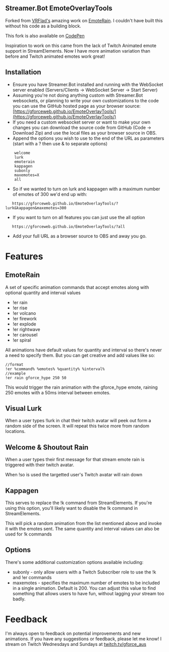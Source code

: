 Streamer.Bot EmoteOverlayTools
-----------------------

Forked from [VRFlad's](https://vrflad.com) amazing work on [EmoteRain](https://codepen.io/vrflad/pen/VwMYaYo). I couldn't have built this without his code as a building block.

This fork is also available on [CodePen](https://codepen.io/gforceweb/pen/OJzamgO)

Inspiration to work on this came from the lack of Twitch Animated emote support in StreamElements. Now I have more animation variation than before and Twitch animated emotes work great!

## Installation

 - Ensure you have Streamer.Bot installed and running with the WebSocket server enabled (Servers/Clients -> WebSocket Server -> Start Server)
 - Assuming you're not doing anything custom with Streamer.Bot websockets, or planning to write your own customizations to the code you can use the GitHub hosted page as your browser source: [https://gforceweb.github.io/EmoteOverlayTools/](https://gforceweb.github.io/EmoteOverlayTools/)
 - If you need a custom websocket server or want to make your own changes you can download the source code from GitHub (Code -> Download Zip) and use the local files as your browser source in OBS.
 -  Append the options you wish to use to the end of the URL as parameters (start with a ? then use & to separate options)
```
    welcome
    lurk
    emoterain
    kappagen
    subonly
    maxemotes=X
    all
```
 - So if we wanted to turn on lurk and kappagen with a maximum number of emotes of 300 we'd end up with:
 ```
    https://gforceweb.github.io/EmoteOverlayTools/?lurk&kappagen&maxemotes=300
 ```
 - If you want to turn on all features you can just use the all option
 ```
    https://gforceweb.github.io/EmoteOverlayTools/?all
 ```
 - Add your full URL as a browser source to OBS and away you go.

# Features

## EmoteRain

A set of specific animation commands that accept emotes along with optional quantity and interval values

 - !er rain
 - !er rise
 - !er volcano
 - !er firework
 - !er explode
 - !er rightwave
 - !er carousel
 - !er spiral

All animations have default values for quantity and interval so there's never a need to specify them. But you can get creative and add values like so:

```
//format
!er %command% %emotes% %quantity% %interval%
//example
!er rain gforce_hype 250 50
```

This would trigger the rain animation with the gforce_hype emote, raining 250 emotes with a 50ms interval between emotes.

## Visual Lurk

When a user types !lurk in chat their twitch avatar will peek out form a random side of the screen. It will repeat this twice more from random locations.

## Welcome & Shoutout Rain

When a user types their first message for that stream emote rain is triggered with their twitch avatar.

When !so is used the targetted user's Twitch avatar will rain down

## Kappagen

This serves to replace the !k command from StreamElements. If you're using this option, you'll likely want to disable the !k command in StreamElements.

This will pick a random animation from the list mentioned above and invoke it with the emotes sent. The same quantity and interval values can also be used for !k commands

## Options

There's some additional customization options available including:

- subonly - only allow users with a Twitch Subscriber role to use the !k and !er commands
- maxemotes - specifies the maximum number of emotes to be included in a single animation. Default is 200. You can adjust this value to find something that allows users to have fun, without lagging your stream too badly.

# Feedback

I'm always open to feedback on potential improvements and new animations. If you have any suggestions or feedback, please let me know! I stream on Twitch Wednesdays and Sundays at [twitch.tv/gforce_aus](https://www.twitch.tv/gforce_aus)